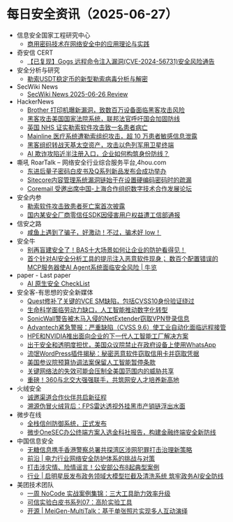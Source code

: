 # 每日安全资讯（2025-06-27）

- 信息安全国家工程研究中心
  - [商用密码技术在网络安全中的应用理论与实践](https://mp.weixin.qq.com/s?__biz=MzU5OTQ0NzY3Ng==&mid=2247500140&idx=1&sn=e038a02d0b1e114fe149abce8c4ae939)
- 奇安信 CERT
  - [【已复现】Gogs 远程命令注入漏洞(CVE-2024-56731)安全风险通告](https://mp.weixin.qq.com/s?__biz=MzU5NDgxODU1MQ==&mid=2247503527&idx=1&sn=3aa5f32ac9d5200982fe5a13434d7eb8)
- 安全分析与研究
  - [勒索USDT稳定币的新型勒索病毒分析与解密](https://mp.weixin.qq.com/s?__biz=MzA4ODEyODA3MQ==&mid=2247492528&idx=1&sn=67271eea05d6f9e973d3527c9693d004)
- SecWiki News
  - [SecWiki News 2025-06-26 Review](http://www.sec-wiki.com/?2025-06-26)
- HackerNews
  - [Brother 打印机曝新漏洞，致数百万设备面临黑客攻击风险](https://hackernews.cc/archives/59475)
  - [黑客攻击美国国家法院系统，联邦法官呼吁国会加固防线​](https://hackernews.cc/archives/59471)
  - [英国 NHS 证实勒索软件攻击致一名患者病亡​](https://hackernews.cc/archives/59469)
  - [Mainline 医疗系统遭勒索组织攻击，超 10 万患者敏感信息泄露​](https://hackernews.cc/archives/59465)
  - [黑客组织转战天基太空资产，攻击以色列军用卫星终端​](https://hackernews.cc/archives/59461)
  - [AI 欺诈攻陷近半注册入口，企业如何构筑身份防线？​](https://hackernews.cc/archives/59458)
- 嘶吼 RoarTalk – 网络安全行业综合服务平台,4hou.com
  - [东进后量子密码白皮书及Q系列新品发布会成功举办](https://www.4hou.com/posts/42rn)
  - [Sitecore内容管理系统漏洞链始于在设置硬编码密码时的疏漏](https://www.4hou.com/posts/xy0q)
  - [Coremail 受邀出席中国-上海合作组织数字技术合作发展论坛](https://www.4hou.com/posts/ZgKR)
- 安全内参
  - [勒索软件攻击致患者死亡案首次披露](https://mp.weixin.qq.com/s?__biz=MzI4NDY2MDMwMw==&mid=2247514581&idx=1&sn=1c3c11c18e445b7ec5022c84fb0a49e5)
  - [国内某安全厂商零信任SDK因侵害用户权益遭工信部通报](https://mp.weixin.qq.com/s?__biz=MzI4NDY2MDMwMw==&mid=2247514581&idx=2&sn=987bc7b55277ca2f64f77766878920ef)
- 信安之路
  - [咸鱼上遇到了骗子，好激动！不过，骗术好 low！](https://mp.weixin.qq.com/s?__biz=MzI5MDQ2NjExOQ==&mid=2247499985&idx=1&sn=141c37f840845a73d0a03cd1b674c4fb)
- 安全牛
  - [别再盲建安全了！BAS十大场景如何让企业的防护看得见！](https://mp.weixin.qq.com/s?__biz=MjM5Njc3NjM4MA==&mid=2651137328&idx=1&sn=b5f74b081f8d59fadf64b4830c2260c6)
  - [首个针对AI安全分析工具的提示注入恶意软件现身； 数百个配置错误的MCP服务器使AI Agent系统面临安全风险 | 牛览](https://mp.weixin.qq.com/s?__biz=MjM5Njc3NjM4MA==&mid=2651137328&idx=2&sn=e123b759c5978f0b0efe38043584c0fb)
- paper - Last paper
  - [AI 原生安全 CheckList](https://paper.seebug.org/3333/)
- 安全客-有思想的安全新媒体
  - [Quest修补了关键的VCE SM缺陷，包括CVSS10身份验证绕过](https://www.anquanke.com/post/id/309042)
  - [生命科学面临劳动力缺口，人工智能推动数字化转型](https://www.anquanke.com/post/id/309005)
  - [SonicWall警告被木马入侵的NetExtender窃取VPN登录信息](https://www.anquanke.com/post/id/309026)
  - [Advantech紧急警报：严重缺陷（CVSS 9.6）使工业自动化面临远程接管](https://www.anquanke.com/post/id/308997)
  - [HPE和NVIDIA推出面向企业的下一代人工智能工厂解决方案](https://www.anquanke.com/post/id/309009)
  - [出于安全和透明度担忧，美国众议院禁止在政府设备上使用WhatsApp](https://www.anquanke.com/post/id/309018)
  - [流氓WordPress插件揭秘：秘密恶意软件窃取信用卡并窃取凭据](https://www.anquanke.com/post/id/309001)
  - [美国参议院预算协调法案保留人工智能暂停条款](https://www.anquanke.com/post/id/308992)
  - [关键网络法的失效可能会压制全美国范围内的威胁共享](https://www.anquanke.com/post/id/308988)
  - [重磅！360与北交大强强联手，共筑网安人才培养新高地​](https://www.anquanke.com/post/id/309032)
- 火绒安全
  - [诚邀渠道合作伙伴共启新征程](https://mp.weixin.qq.com/s?__biz=MzI3NjYzMDM1Mg==&mid=2247525867&idx=2&sn=eb7d438d5fc5866f8c1822864df86aba)
  - [溯源伪冒火绒背后：FPS雷达透视外挂黑市产销链浮出水面](https://mp.weixin.qq.com/s?__biz=MzI3NjYzMDM1Mg==&mid=2247525867&idx=1&sn=b402ae4e2b93ed2ff65e663042e9ddc2)
- 微步在线
  - [全栈信创防御系统，正式发布](https://mp.weixin.qq.com/s?__biz=MzI5NjA0NjI5MQ==&mid=2650184189&idx=1&sn=40e195890cd306b4bd0942eeeeb5b7fc)
  - [微步OneSEC办公终端方案入选金科社报告，构建金融终端安全新防线](https://mp.weixin.qq.com/s?__biz=MzI5NjA0NjI5MQ==&mid=2650184189&idx=2&sn=671da8972f53270ff8a1d9a135313ed2)
- 中国信息安全
  - [无糖信息携手香港警察总署共探湾区涉网犯罪打击治理新策略](https://mp.weixin.qq.com/s?__biz=MzA5MzE5MDAzOA==&mid=2664244834&idx=1&sn=d2d4ba4c33f6d12f2512c43104a2e784)
  - [前沿 | 电力行业网络安全防护体系的挑战与对策](https://mp.weixin.qq.com/s?__biz=MzA5MzE5MDAzOA==&mid=2664244834&idx=2&sn=30210a86ed1d649398b367c45df3094b)
  - [打击涉灾情、险情谣言！公安部公布8起典型案例](https://mp.weixin.qq.com/s?__biz=MzA5MzE5MDAzOA==&mid=2664244834&idx=3&sn=7565d7907c543fd572d501233d0a8e23)
  - [行业 | 启明星辰发布政务领域大模型拦截及清洗系统 筑牢政务AI安全防线](https://mp.weixin.qq.com/s?__biz=MzA5MzE5MDAzOA==&mid=2664244834&idx=4&sn=b2c8965ab3d7cc2bdb957d4d927c2d85)
- 美团技术团队
  - [一周 NoCode 实战案例集锦：三大工具助力效率升级](https://mp.weixin.qq.com/s?__biz=MjM5NjQ5MTI5OA==&mid=2651781075&idx=2&sn=c5b99dc4074501b4fe717604f62307b1)
  - [可信实验白皮书系列07：高阶实验工具](https://mp.weixin.qq.com/s?__biz=MjM5NjQ5MTI5OA==&mid=2651781075&idx=3&sn=6e12be53f83f26bc40b18b5f2ef48528)
  - [开源 | MeiGen-MultiTalk：基于单张照片实现多人互动演绎](https://mp.weixin.qq.com/s?__biz=MjM5NjQ5MTI5OA==&mid=2651781075&idx=1&sn=fba2f1311ba73ebae1ff4ec0262f3210)
